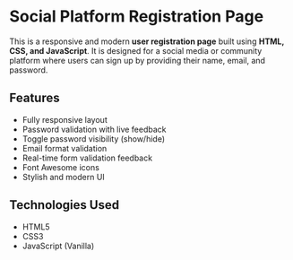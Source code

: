 # Social Platform Registration Page

This is a responsive and modern **user registration page** built using **HTML, CSS, and JavaScript**. It is designed for a social media or community platform where users can sign up by providing their name, email, and password.

## Features

- Fully responsive layout
- Password validation with live feedback
- Toggle password visibility (show/hide)
- Email format validation
- Real-time form validation feedback
- Font Awesome icons
- Stylish and modern UI


## Technologies Used

- HTML5
- CSS3
- JavaScript (Vanilla)

